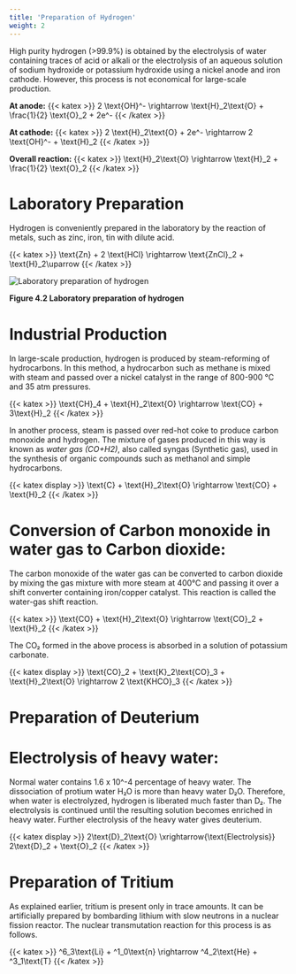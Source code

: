 ```yaml
---
title: 'Preparation of Hydrogen'
weight: 2
---
```




High purity hydrogen (>99.9%) is obtained by the electrolysis of water containing traces of acid or alkali or the electrolysis of an aqueous solution of sodium hydroxide or potassium hydroxide using a nickel anode and iron cathode. However, this process is not economical for large-scale production.

**At anode:**
{{< katex  >}}
2 \text{OH}^- \rightarrow \text{H}_2\text{O} + \frac{1}{2} \text{O}_2 + 2e^-
{{< /katex >}}


**At cathode:**
{{< katex  >}}
2 \text{H}_2\text{O} + 2e^- \rightarrow 2 \text{OH}^- + \text{H}_2
{{< /katex >}}



**Overall reaction:**
{{< katex  >}}
\text{H}_2\text{O} \rightarrow \text{H}_2 + \frac{1}{2} \text{O}_2
{{< /katex >}}


# Laboratory Preparation

Hydrogen is conveniently prepared in the laboratory by the reaction of metals, such as zinc, iron, tin with dilute acid.

{{< katex  >}}
\text{Zn} + 2 \text{HCl} \rightarrow \text{ZnCl}_2 + \text{H}_2\uparrow
{{< /katex >}}

![Laboratory preparation of hydrogen](four.jpg)


**Figure 4.2 Laboratory preparation of hydrogen**  

# Industrial Production

In large-scale production, hydrogen is produced by steam-reforming of hydrocarbons. In this method, a hydrocarbon such as methane is mixed with steam and passed over a nickel catalyst in the range of 800-900 °C and 35 atm pressures.

{{< katex  >}}
\text{CH}_4 + \text{H}_2\text{O} \rightarrow \text{CO} + 3\text{H}_2
{{< /katex >}}


In another process, steam is passed over red-hot coke to produce carbon monoxide and hydrogen. The mixture of gases produced in this way is known as _water gas (CO+H2)_, also called syngas (Synthetic gas), used in the synthesis of organic compounds such as methanol and simple hydrocarbons.

{{< katex display >}}
\text{C} + \text{H}_2\text{O} \rightarrow \text{CO} + \text{H}_2
{{< /katex >}}


# Conversion of Carbon monoxide in water gas to Carbon dioxide:

The carbon monoxide of the water gas can be converted to carbon dioxide by mixing the gas mixture with more steam at 400°C and passing it over a shift converter containing iron/copper catalyst. This reaction is called the water-gas shift reaction.

{{< katex  >}}
\text{CO} + \text{H}_2\text{O} \rightarrow \text{CO}_2 + \text{H}_2
{{< /katex >}}


The CO₂ formed in the above process is absorbed in a solution of potassium carbonate.

{{< katex display >}}
\text{CO}_2 + \text{K}_2\text{CO}_3 + \text{H}_2\text{O} \rightarrow 2 \text{KHCO}_3
{{< /katex >}}


 # Preparation of Deuterium

# Electrolysis of heavy water:

Normal water contains 1.6 x 10^-4 percentage of heavy water. The dissociation of protium water H₂O is more than heavy water D₂O. Therefore, when water is electrolyzed, hydrogen is liberated much faster than  D₂. The electrolysis is continued until the resulting solution becomes enriched in heavy water. Further electrolysis of the heavy water gives deuterium.

{{< katex display  >}}
2\text{D}_2\text{O} \xrightarrow{\text{Electrolysis}} 2\text{D}_2 + \text{O}_2
{{< /katex >}}


# Preparation of Tritium

As explained earlier, tritium is present only in trace amounts. It can be artificially prepared by bombarding lithium with slow neutrons in a nuclear fission reactor. The nuclear transmutation reaction for this process is as follows.

{{< katex  >}}
^6_3\text{Li} + ^1_0\text{n} \rightarrow ^4_2\text{He} + ^3_1\text{T}
{{< /katex >}}

